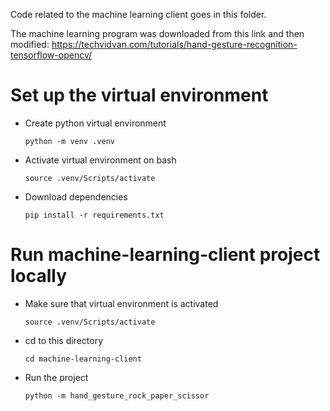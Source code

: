Code related to the machine learning client goes in this folder.

The machine learning program was downloaded from this link and then modified: https://techvidvan.com/tutorials/hand-gesture-recognition-tensorflow-opencv/

# Set up the virtual environment

* Create python virtual environment
    ```
    python -m venv .venv
    ```
* Activate virtual environment on bash
    ```
    source .venv/Scripts/activate
    ```
* Download dependencies
    ```
    pip install -r requirements.txt
    ```

# Run machine-learning-client project locally

* Make sure that virtual environment is activated
    ```
    source .venv/Scripts/activate
    ```
* cd to this directory
    ```
    cd machine-learning-client
    ```
* Run the project
    ```
    python -m hand_gesture_rock_paper_scissor
    ```
